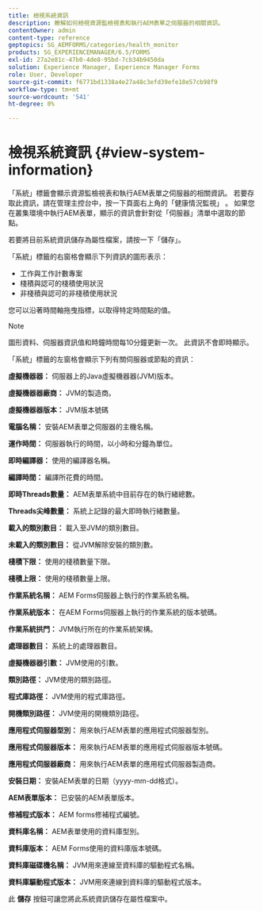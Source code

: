 ```yaml
---
title: 檢視系統資訊
description: 瞭解如何檢視資源監檢視表和執行AEM表單之伺服器的相關資訊。
contentOwner: admin
content-type: reference
geptopics: SG_AEMFORMS/categories/health_monitor
products: SG_EXPERIENCEMANAGER/6.5/FORMS
exl-id: 27a2e81c-47b0-4de8-95bd-7cb34b9450da
solution: Experience Manager, Experience Manager Forms
role: User, Developer
source-git-commit: f6771bd1338a4e27a48c3efd39efe18e57cb98f9
workflow-type: tm+mt
source-wordcount: '541'
ht-degree: 0%

---
```


# 檢視系統資訊 {#view-system-information}

「系統」標籤會顯示資源監檢視表和執行AEM表單之伺服器的相關資訊。 若要存取此資訊，請在管理主控台中，按一下頁面右上角的「健康情況監視」 。 如果您在叢集環境中執行AEM表單，顯示的資訊會針對從「伺服器」清單中選取的節點。

若要將目前系統資訊儲存為屬性檔案，請按一下「儲存」。

「系統」標籤的右窗格會顯示下列資訊的圖形表示：

* 工作與工作計數專案
* 棧積與認可的棧積使用狀況
* 非棧積與認可的非棧積使用狀況

您可以沿著時間軸拖曳指標，以取得特定時間點的值。

>[!NOTE]
>
>圖形資料、伺服器資訊值和時鐘時間每10分鐘更新一次。 此資訊不會即時顯示。

「系統」標籤的左窗格會顯示下列有關伺服器或節點的資訊：

**虛擬機器器：** 伺服器上的Java虛擬機器器(JVM)版本。

**虛擬機器器廠商：** JVM的製造商。

**虛擬機器器版本：** JVM版本號碼

**電腦名稱：** 安裝AEM表單之伺服器的主機名稱。

**運作時間：** 伺服器執行的時間，以小時和分鐘為單位。

**即時編譯器：** 使用的編譯器名稱。

**編譯時間：** 編譯所花費的時間。

**即時Threads數量：** AEM表單系統中目前存在的執行緒總數。

**Threads尖峰數量：** 系統上記錄的最大即時執行緒數量。

**載入的類別數目：** 載入至JVM的類別數目。

**未載入的類別數目：** 從JVM解除安裝的類別數。

**棧積下限：** 使用的棧積數量下限。

**棧積上限：** 使用的棧積數量上限。

**作業系統名稱：** AEM Forms伺服器上執行的作業系統名稱。

**作業系統版本：** 在AEM Forms伺服器上執行的作業系統的版本號碼。

**作業系統拱門：** JVM執行所在的作業系統架構。

**處理器數目：** 系統上的處理器數目。

**虛擬機器器引數：** JVM使用的引數。

**類別路徑：** JVM使用的類別路徑。

**程式庫路徑：** JVM使用的程式庫路徑。

**開機類別路徑：** JVM使用的開機類別路徑。

**應用程式伺服器型別：** 用來執行AEM表單的應用程式伺服器型別。

**應用程式伺服器版本：** 用來執行AEM表單的應用程式伺服器版本號碼。

**應用程式伺服器廠商：** 用來執行AEM表單的應用程式伺服器製造商。

**安裝日期：** 安裝AEM表單的日期（yyyy-mm-dd格式）。

**AEM表單版本：** 已安裝的AEM表單版本。

**修補程式版本：** AEM forms修補程式編號。

**資料庫名稱：** AEM表單使用的資料庫型別。

**資料庫版本：** AEM Forms使用的資料庫版本號碼。

**資料庫磁碟機名稱：** JVM用來連線至資料庫的驅動程式名稱。

**資料庫驅動程式版本：** JVM用來連線到資料庫的驅動程式版本。

此 **儲存** 按鈕可讓您將此系統資訊儲存在屬性檔案中。
